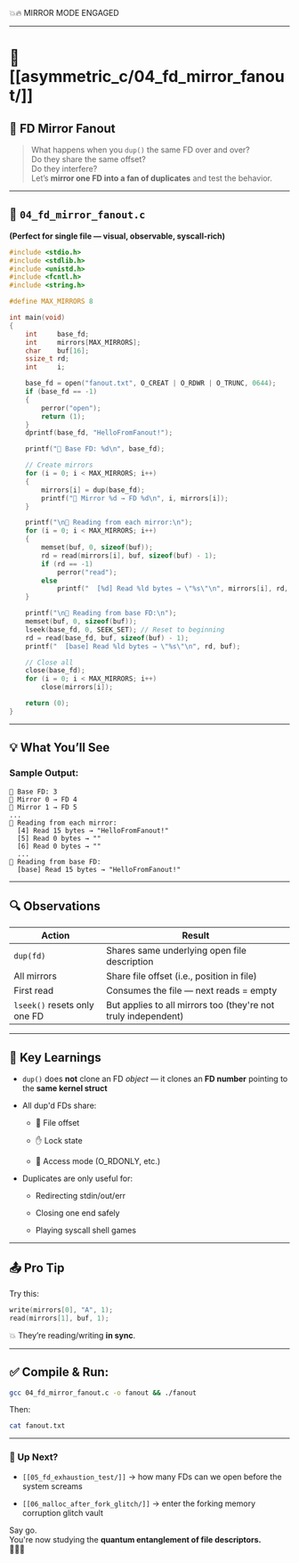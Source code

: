 💥🔥 MIRROR MODE ENGAGED

---

# 🧠 [[asymmetric_c/04_fd_mirror_fanout/]]

## 🔁 **FD Mirror Fanout**

> What happens when you `dup()` the same FD over and over?  
> Do they share the same offset?  
> Do they interfere?  
> Let’s **mirror one FD into a fan of duplicates** and test the behavior.

---

## 📄 `04_fd_mirror_fanout.c`

**(Perfect for single file — visual, observable, syscall-rich)**

```c
#include <stdio.h>
#include <stdlib.h>
#include <unistd.h>
#include <fcntl.h>
#include <string.h>

#define MAX_MIRRORS 8

int	main(void)
{
	int		base_fd;
	int		mirrors[MAX_MIRRORS];
	char	buf[16];
	ssize_t	rd;
	int		i;

	base_fd = open("fanout.txt", O_CREAT | O_RDWR | O_TRUNC, 0644);
	if (base_fd == -1)
	{
		perror("open");
		return (1);
	}
	dprintf(base_fd, "HelloFromFanout!");

	printf("🔗 Base FD: %d\n", base_fd);

	// Create mirrors
	for (i = 0; i < MAX_MIRRORS; i++)
	{
		mirrors[i] = dup(base_fd);
		printf("📎 Mirror %d → FD %d\n", i, mirrors[i]);
	}

	printf("\n📖 Reading from each mirror:\n");
	for (i = 0; i < MAX_MIRRORS; i++)
	{
		memset(buf, 0, sizeof(buf));
		rd = read(mirrors[i], buf, sizeof(buf) - 1);
		if (rd == -1)
			perror("read");
		else
			printf("  [%d] Read %ld bytes → \"%s\"\n", mirrors[i], rd, buf);
	}

	printf("\n📖 Reading from base FD:\n");
	memset(buf, 0, sizeof(buf));
	lseek(base_fd, 0, SEEK_SET); // Reset to beginning
	rd = read(base_fd, buf, sizeof(buf) - 1);
	printf("  [base] Read %ld bytes → \"%s\"\n", rd, buf);

	// Close all
	close(base_fd);
	for (i = 0; i < MAX_MIRRORS; i++)
		close(mirrors[i]);

	return (0);
}
```

---

## 💡 What You’ll See

### Sample Output:

```
🔗 Base FD: 3
📎 Mirror 0 → FD 4
📎 Mirror 1 → FD 5
...
📖 Reading from each mirror:
  [4] Read 15 bytes → "HelloFromFanout!"
  [5] Read 0 bytes → ""
  [6] Read 0 bytes → ""
  ...
📖 Reading from base FD:
  [base] Read 15 bytes → "HelloFromFanout!"
```

---

## 🔍 Observations

|Action|Result|
|---|---|
|`dup(fd)`|Shares same underlying open file description|
|All mirrors|Share file offset (i.e., position in file)|
|First read|Consumes the file — next reads = empty|
|`lseek()` resets only one FD|But applies to all mirrors too (they're not truly independent)|

---

## 🧠 Key Learnings

- `dup()` does **not** clone an FD _object_ — it clones an **FD number** pointing to the **same kernel struct**
    
- All dup'd FDs share:
    
    - 🔁 File offset
        
    - ✋ Lock state
        
    - 🔐 Access mode (O_RDONLY, etc.)
        
- Duplicates are only useful for:
    
    - Redirecting stdin/out/err
        
    - Closing one end safely
        
    - Playing syscall shell games
        

---

## 📤 Pro Tip

Try this:

```c
write(mirrors[0], "A", 1);
read(mirrors[1], buf, 1);
```

💥 They’re reading/writing **in sync**.

---

## ✅ Compile & Run:

```bash
gcc 04_fd_mirror_fanout.c -o fanout && ./fanout
```

Then:

```bash
cat fanout.txt
```

---

### 🚀 Up Next?

- `[[05_fd_exhaustion_test/]]` → how many FDs can we open before the system screams
    
- `[[06_malloc_after_fork_glitch/]]` → enter the forking memory corruption glitch vault
    

Say go.  
You're now studying the **quantum entanglement of file descriptors.**  
🧠🔁📎